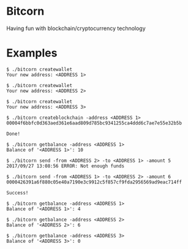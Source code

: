 # Bitcorn

Having fun with blockchain/cryptocurrency technology

# Examples

```
$ ./bitcorn createwallet
Your new address: <ADDRESS 1>
```

```
$ ./bitcorn createwallet
Your new address: <ADDRESS 2>
```

```
$ ./bitcorn createwallet
Your new address: <ADDRESS 3>
```

```
$ ./bitcorn createblockchain -address <ADDRESS 1>
00004f6bbfc0d363aed361e6aad809d785bc9341255ca4ddd6c7ae7e55e32b5b

Done!
```

```
$ ./bitcorn getbalance -address <ADDRESS 1>
Balance of '<ADDRESS 1>': 10
```

```
$ ./bitcorn send -from <ADDRESS 2> -to <ADDRESS 1> -amount 5
2017/09/27 13:08:56 ERROR: Not enough funds
```

```
$ ./bitcorn send -from <ADDRESS 1> -to <ADDRESS 2> -amount 6
0000426391a6f880c05e40a7190e3c9912c5f857cf9fda2956569ad9eac714ff

Success!
```

```
$ ./bitcorn getbalance -address <ADDRESS 1>
Balance of '<ADDRESS 1>': 4
```

```
$ ./bitcorn getbalance -address <ADDRESS 2>
Balance of '<ADDRESS 2>': 6
```

```
$ ./bitcorn getbalance -address <ADDRESS 3>
Balance of '<ADDRESS 3>': 0
```